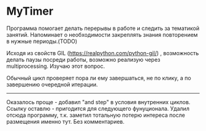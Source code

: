 # MyTimer
Программа помогает делать перерывы в работе и следить за тематикой занятий. Напоминает о необходимости закреплять знания повторением в нужные периоды.(TODO)

Исходя из свойств GIL (https://realpython.com/python-gil/) , возможность делать паузы посреди работы, возможно реализую через  multiprocessing. Изучаю этот вопрос.

Обычный цикл проверяет пора ли ему завершаться, не по клику, а по завершению очередной итерации.

----------------------------------------------
Оказалось проще - добавил "and step" в условия внутренних циклов. Ссылку оставлю - пригодится для следующего фунуционала.
Удалил отсюда программу, т.к. заметил тотальную потерю интереса после размещения именно тут. Без комментариев.
